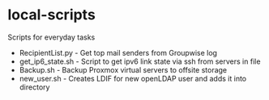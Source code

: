 # local-scripts
Scripts for everyday tasks

- RecipientList.py - Get top mail senders from Groupwise log
- get_ip6_state.sh - Script to get ipv6 link state via ssh from servers in file
- Backup.sh - Backup Proxmox virtual servers to offsite storage
- new_user.sh - Creates LDIF for new openLDAP user and adds it into directory
